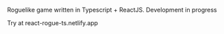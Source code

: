 Roguelike game written in Typescript + ReactJS. Development in progress

Try at react-rogue-ts.netlify.app
